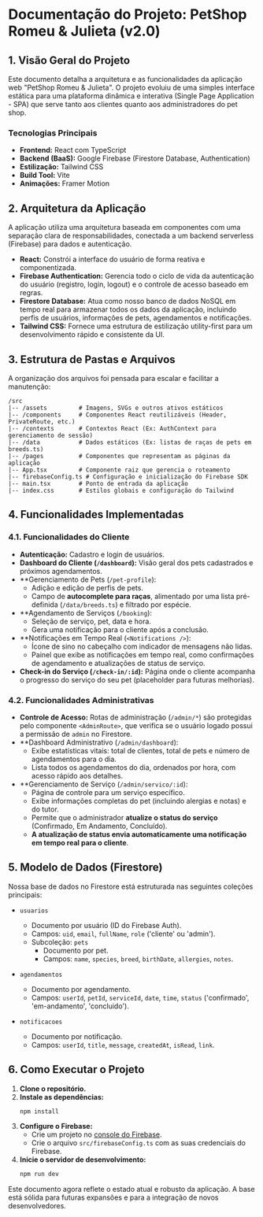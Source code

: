 # Documentação do Projeto: PetShop Romeu & Julieta (v2.0)

## 1. Visão Geral do Projeto

Este documento detalha a arquitetura e as funcionalidades da aplicação web "PetShop Romeu & Julieta". O projeto evoluiu de uma simples interface estática para uma plataforma dinâmica e interativa (Single Page Application - SPA) que serve tanto aos clientes quanto aos administradores do pet shop.

### Tecnologias Principais

*   **Frontend:** React com TypeScript
*   **Backend (BaaS):** Google Firebase (Firestore Database, Authentication)
*   **Estilização:** Tailwind CSS
*   **Build Tool:** Vite
*   **Animações:** Framer Motion

## 2. Arquitetura da Aplicação

A aplicação utiliza uma arquitetura baseada em componentes com uma separação clara de responsabilidades, conectada a um backend serverless (Firebase) para dados e autenticação.

*   **React:** Constrói a interface do usuário de forma reativa e componentizada.
*   **Firebase Authentication:** Gerencia todo o ciclo de vida da autenticação do usuário (registro, login, logout) e o controle de acesso baseado em regras.
*   **Firestore Database:** Atua como nosso banco de dados NoSQL em tempo real para armazenar todos os dados da aplicação, incluindo perfis de usuários, informações de pets, agendamentos e notificações.
*   **Tailwind CSS:** Fornece uma estrutura de estilização utility-first para um desenvolvimento rápido e consistente da UI.

## 3. Estrutura de Pastas e Arquivos

A organização dos arquivos foi pensada para escalar e facilitar a manutenção:

```
/src
|-- /assets         # Imagens, SVGs e outros ativos estáticos
|-- /components     # Componentes React reutilizáveis (Header, PrivateRoute, etc.)
|-- /contexts       # Contextos React (Ex: AuthContext para gerenciamento de sessão)
|-- /data           # Dados estáticos (Ex: listas de raças de pets em breeds.ts)
|-- /pages          # Componentes que representam as páginas da aplicação
|-- App.tsx         # Componente raiz que gerencia o roteamento
|-- firebaseConfig.ts # Configuração e inicialização do Firebase SDK
|-- main.tsx        # Ponto de entrada da aplicação
|-- index.css       # Estilos globais e configuração do Tailwind
```

## 4. Funcionalidades Implementadas

### 4.1. Funcionalidades do Cliente

*   **Autenticação:** Cadastro e login de usuários.
*   **Dashboard do Cliente (`/dashboard`):** Visão geral dos pets cadastrados e próximos agendamentos.
*   **Gerenciamento de Pets (`/pet-profile`):
    *   Adição e edição de perfis de pets.
    *   Campo de **autocomplete para raças**, alimentado por uma lista pré-definida (`/data/breeds.ts`) e filtrado por espécie.
*   **Agendamento de Serviços (`/booking`):
    *   Seleção de serviço, pet, data e hora.
    *   Gera uma notificação para o cliente após a conclusão.
*   **Notificações em Tempo Real (`<Notifications />`):
    *   Ícone de sino no cabeçalho com indicador de mensagens não lidas.
    *   Painel que exibe as notificações em tempo real, como confirmações de agendamento e atualizações de status de serviço.
*   **Check-in do Serviço (`/check-in/:id`):** Página onde o cliente acompanha o progresso do serviço do seu pet (placeholder para futuras melhorias).

### 4.2. Funcionalidades Administrativas

*   **Controle de Acesso:** Rotas de administração (`/admin/*`) são protegidas pelo componente `<AdminRoute>`, que verifica se o usuário logado possui a permissão de `admin` no Firestore.
*   **Dashboard Administrativo (`/admin/dashboard`):
    *   Exibe estatísticas vitais: total de clientes, total de pets e número de agendamentos para o dia.
    *   Lista todos os agendamentos do dia, ordenados por hora, com acesso rápido aos detalhes.
*   **Gerenciamento de Serviço (`/admin/servico/:id`):
    *   Página de controle para um serviço específico.
    *   Exibe informações completas do pet (incluindo alergias e notas) e do tutor.
    *   Permite que o administrador **atualize o status do serviço** (Confirmado, Em Andamento, Concluído).
    *   **A atualização de status envia automaticamente uma notificação em tempo real para o cliente**.

## 5. Modelo de Dados (Firestore)

Nossa base de dados no Firestore está estruturada nas seguintes coleções principais:

*   `usuarios`
    *   Documento por usuário (ID do Firebase Auth).
    *   Campos: `uid`, `email`, `fullName`, `role` ('cliente' ou 'admin').
    *   Subcoleção: `pets`
        *   Documento por pet.
        *   Campos: `name`, `species`, `breed`, `birthDate`, `allergies`, `notes`.

*   `agendamentos`
    *   Documento por agendamento.
    *   Campos: `userId`, `petId`, `serviceId`, `date`, `time`, `status` ('confirmado', 'em-andamento', 'concluido').

*   `notificacoes`
    *   Documento por notificação.
    *   Campos: `userId`, `title`, `message`, `createdAt`, `isRead`, `link`.

## 6. Como Executar o Projeto

1.  **Clone o repositório.**
2.  **Instale as dependências:**
    ```bash
    npm install
    ```
3.  **Configure o Firebase:**
    *   Crie um projeto no [console do Firebase](https://console.firebase.google.com/).
    *   Crie o arquivo `src/firebaseConfig.ts` com as suas credenciais do Firebase.
4.  **Inicie o servidor de desenvolvimento:**
    ```bash
    npm run dev
    ```

Este documento agora reflete o estado atual e robusto da aplicação. A base está sólida para futuras expansões e para a integração de novos desenvolvedores.
